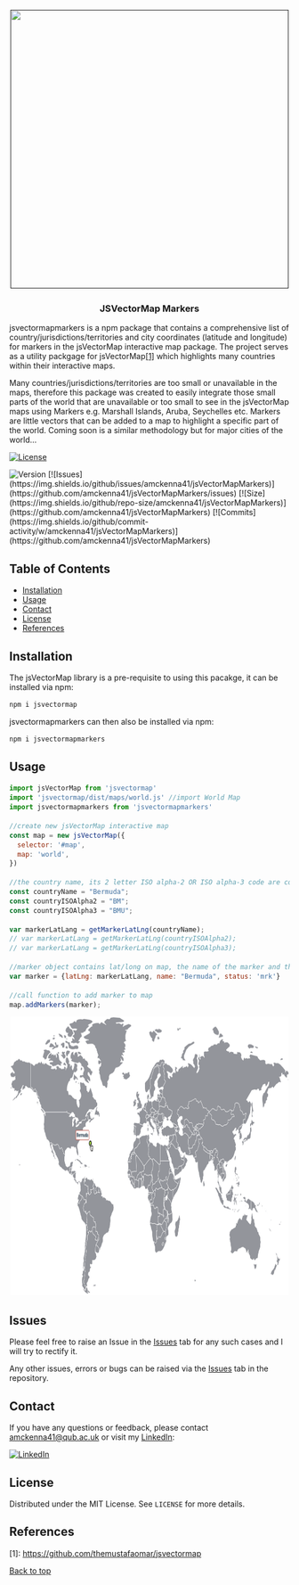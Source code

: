 <p align="center">
  <a href="">
    <img src="" alt="" height="500" width="500" />
  </a>
</p>

<h3 align="center">JSVectorMap Markers</h3>

jsvectormapmarkers is a npm package that contains a comprehensive list of country/jurisdictions/territories and city coordinates (latitude and longitude) for markers in the jsVectorMap interactive map package. The project serves as a utility packgage for jsVectorMap[[1]](#references) which highlights many countries within their interactive maps. 

Many countries/jurisdictions/territories are too small or unavailable in the maps, therefore this package was created to easily integrate those small parts of the world that are unavailable or too small to see in the jsVectorMap maps using Markers e.g. Marshall Islands, Aruba, Seychelles etc. Markers are little vectors that can be added to a map to highlight a specific part of the world. Coming soon is a similar methodology but for major cities of the world...


<a href="https://www.npmjs.com/package/jsvectormapmarkers"><img src="https://img.shields.io/npm/l/jsvectormapmarkers.svg?sanitize=true" alt="License"></a>
<!-- <a href="https://npmcharts.com/compare/jsvectormapmarkers?minimal=true"><img src="https://img.shields.io/npm/dm/jsvectormapmarkers.svg?sanitize=true" alt="Downloads"></a> -->
<!-- <img src="https://data.jsdelivr.com/v1/package/npm/jsvectormapmarkers/badge?style=rounded"> -->
<img src="https://img.shields.io/npm/v/jsvectormapmarkers.svg?sanitize=true" alt="Version">
<!-- <img src="https://img.shields.io/bundlephobia/min/jsvectormapmarkers" alt="Minified">
<img src="https://img.shields.io/bundlephobia/minzip/jsvectormapmarkers" alt="Minizipped"> -->
[![Issues](https://img.shields.io/github/issues/amckenna41/jsVectorMapMarkers)](https://github.com/amckenna41/jsVectorMapMarkers/issues)
[![Size](https://img.shields.io/github/repo-size/amckenna41/jsVectorMapMarkers)](https://github.com/amckenna41/jsVectorMapMarkers)
[![Commits](https://img.shields.io/github/commit-activity/w/amckenna41/jsVectorMapMarkers)](https://github.com/amckenna41/jsVectorMapMarkers)

Table of Contents
-----------------

  * [Installation](#installation)
  * [Usage](#usage)
  * [Contact](#contact)
  * [License](#license)
  * [References](#references)


Installation
------------

The jsVectorMap library is a pre-requisite to using this pacakge, it can be installed via npm:
```bash
npm i jsvectormap
```

jsvectormapmarkers can then also be installed via npm:
```bash
npm i jsvectormapmarkers
```

Usage
-----

```js
import jsVectorMap from 'jsvectormap'
import 'jsvectormap/dist/maps/world.js' //import World Map 
import jsvectormapmarkers from 'jsvectormapmarkers'

//create new jsVectorMap interactive map
const map = new jsVectorMap({
  selector: '#map',
  map: 'world',
})

//the country name, its 2 letter ISO alpha-2 OR ISO alpha-3 code are compatible with function
const countryName = "Bermuda";
const countryISOAlpha2 = "BM";
const countryISOAlpha3 = "BMU";

var markerLatLang = getMarkerLatLng(countryName);
// var markerLatLang = getMarkerLatLng(countryISOAlpha2);
// var markerLatLang = getMarkerLatLng(countryISOAlpha3);

//marker object contains lat/long on map, the name of the marker and the status 
var marker = {latLng: markerLatLang, name: "Bermuda", status: 'mrk'}

//call function to add marker to map
map.addMarkers(marker);

```
<p align="center">
  <a href="">
    <img src="https://raw.githubusercontent.com/amckenna41/jsVectorMapMarkers/main/images/bermuda.png" alt="bermuda" height="500" width="500" />
  </a>
</p>


Issues
------
Please feel free to raise an Issue in the [Issues](https://github.com/amckenna41/jsVectorMapMarkers/issues) tab for any such cases and I will try to rectify it.

Any other issues, errors or bugs can be raised via the [Issues](https://github.com/amckenna41/jsVectorMapMarkers/issues) tab in the repository.

Contact
-------

If you have any questions or feedback, please contact amckenna41@qub.ac.uk or visit my [LinkedIn](https://www.linkedin.com/in/adam-mckenna-7a5b22151/):

[![LinkedIn](https://img.shields.io/badge/LinkedIn-0077B5?style=for-the-badge&logo=linkedin&logoColor=white)](https://www.linkedin.com/in/adam-mckenna-7a5b22151/)

License
-----------
Distributed under the MIT License. See `LICENSE` for more details.  


References 
----------

\[1\]: https://github.com/themustafaomar/jsvectormap <br>

[Back to top](#TOP)


